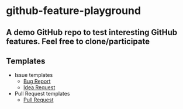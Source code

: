 # github-feature-playground
A demo GitHub repo to test interesting GitHub features. Feel free to clone/participate
---
## Templates
- Issue templates
  - [Bug Report](.github/ISSUE_TEMPLATE/bug_report.md)
  - [Idea Request](.github/ISSUE_TEMPLATE/idea_request.md)
- Pull Request templates
  - [Pull Request](.github/PULL_REQUEST_TEMPLATE/pull_request_template.md)
